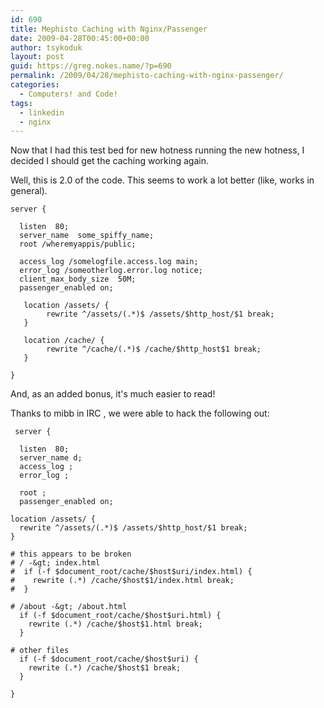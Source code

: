 ```yaml
---
id: 690
title: Mephisto Caching with Nginx/Passenger
date: 2009-04-28T00:45:00+00:00
author: tsykoduk
layout: post
guid: https://greg.nokes.name/?p=690
permalink: /2009/04/28/mephisto-caching-with-nginx-passenger/
categories:
  - Computers! and Code!
tags:
  - linkedin
  - nginx
---
```

Now that I had this test bed for new hotness running the new hotness, I decided I should get the caching working again.

<!--more-->

Well, this is 2.0 of the code. This seems to work a lot better (like, works in general).

```
server {

  listen  80;
  server_name  some_spiffy_name;
  root /wheremyappis/public;

  access_log /somelogfile.access.log main;
  error_log /someotherlog.error.log notice;
  client_max_body_size  50M;
  passenger_enabled on;

   location /assets/ {
        rewrite ^/assets/(.*)$ /assets/$http_host/$1 break;
   }

   location /cache/ {
        rewrite ^/cache/(.*)$ /cache/$http_host$1 break;
   }

}
```

And, as an added bonus, it's much easier to read!


Thanks to mibb in IRC , we were able to hack the following out:

```
 server {

  listen  80;
  server_name d;
  access_log ;
  error_log ;

  root ;
  passenger_enabled on;

location /assets/ {
  rewrite ^/assets/(.*)$ /assets/$http_host/$1 break;
}

# this appears to be broken
# / -&gt; index.html
#  if (-f $document_root/cache/$host$uri/index.html) {
#    rewrite (.*) /cache/$host$1/index.html break;
#  }

# /about -&gt; /about.html
  if (-f $document_root/cache/$host$uri.html) {
    rewrite (.*) /cache/$host$1.html break;
  }

# other files
  if (-f $document_root/cache/$host$uri) {
    rewrite (.*) /cache/$host$1 break;
  }

}
```